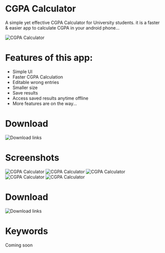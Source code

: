 # CGPA Calculator
A simple yet effective CGPA Calculator for University students. it is a faster & easier app to calculate CGPA in your android phone...

![CGPA Calculator](https://lh3.googleusercontent.com/trpGkuBRWnBXNDNyts-7ePwmPtTLQ_8pKoMWi-6Iy8eBomjZ8XrVi4zQcEWrmoGLKA=s180)

# Features of this app:
* Simple UI
* Faster CGPA Calculation
* Editable wrong entries
* Smaller size
* Save results
* Access saved results anytime offline
* More features are on the way...

# Download
![Download links](https://tiny.cc/richapps)

# Screenshots
![CGPA Calculator](https://image.winudf.com/v2/image1/cDMyOTI5LmNncGFfY2FsY3VsYXRvcjJfc2NyZWVuXzBfMTU3MTg0Nzk1MV8wNDg/screen-0.jpg?h=355&fakeurl=1&type=.webp)
![CGPA Calculator](https://image.winudf.com/v2/image1/cDMyOTI5LmNncGFfY2FsY3VsYXRvcjJfc2NyZWVuXzFfMTU3MTg0Nzk1Ml8wNTA/screen-1.jpg?h=355&fakeurl=1&type=.webp)
![CGPA Calculator](https://image.winudf.com/v2/image1/cDMyOTI5LmNncGFfY2FsY3VsYXRvcjJfc2NyZWVuXzJfMTU3MTg0Nzk1M18wMzM/screen-2.jpg?h=355&fakeurl=1&type=.webp)
![CGPA Calculator](https://image.winudf.com/v2/image1/cDMyOTI5LmNncGFfY2FsY3VsYXRvcjJfc2NyZWVuXzNfMTU3MTg0Nzk1M18wNTI/screen-3.jpg?h=355&fakeurl=1&type=.webp)
![CGPA Calculator](https://image.winudf.com/v2/image1/cDMyOTI5LmNncGFfY2FsY3VsYXRvcjJfc2NyZWVuXzRfMTU3MTg0Nzk1NF8wNDc/screen-4.jpg?h=355&fakeurl=1&type=.webp)

# Download
![Download links](https://tiny.cc/richapps)

# Keywords
Coming soon
